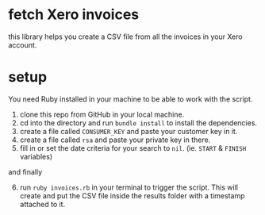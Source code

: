 # fetch Xero invoices

this library helps you create a CSV file from all the invoices in your Xero account.

# setup

You need Ruby installed in your machine to be able to work with the script.

1. clone this repo from GitHub in your local machine.
2. cd into the directory and run `bundle install` to install the dependencies.
3. create a file called `CONSUMER_KEY` and paste your customer key in it.
4. create a file called `rsa` and paste your private key in there.
5. fill in or set the date criteria for your search to `nil`. (ie. `START` & `FINISH` variables)

and finally

6. run `ruby invoices.rb` in your terminal to trigger the script. This will create and put the CSV file inside the results folder with a timestamp attached to it.
